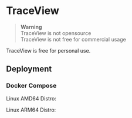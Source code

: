 # TraceView

> **Warning**<br>
> TraceView is not opensource<br>
> TraceView is not free for commercial usage

TraceView is free for personal use.

## Deployment

### Docker Compose 

Linux AMD64 Distro: 

Linux ARM64 Distro:
